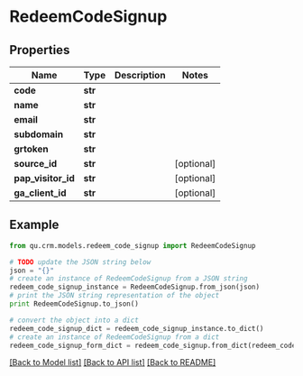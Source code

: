 # RedeemCodeSignup


## Properties
Name | Type | Description | Notes
------------ | ------------- | ------------- | -------------
**code** | **str** |  | 
**name** | **str** |  | 
**email** | **str** |  | 
**subdomain** | **str** |  | 
**grtoken** | **str** |  | 
**source_id** | **str** |  | [optional] 
**pap_visitor_id** | **str** |  | [optional] 
**ga_client_id** | **str** |  | [optional] 

## Example

```python
from qu.crm.models.redeem_code_signup import RedeemCodeSignup

# TODO update the JSON string below
json = "{}"
# create an instance of RedeemCodeSignup from a JSON string
redeem_code_signup_instance = RedeemCodeSignup.from_json(json)
# print the JSON string representation of the object
print RedeemCodeSignup.to_json()

# convert the object into a dict
redeem_code_signup_dict = redeem_code_signup_instance.to_dict()
# create an instance of RedeemCodeSignup from a dict
redeem_code_signup_form_dict = redeem_code_signup.from_dict(redeem_code_signup_dict)
```
[[Back to Model list]](../README.md#documentation-for-models) [[Back to API list]](../README.md#documentation-for-api-endpoints) [[Back to README]](../README.md)


